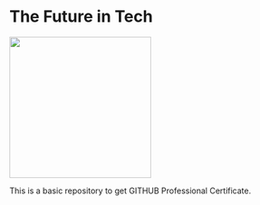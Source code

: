 # The Future in Tech

<img src="https://media.licdn.com/dms/image/v2/D5603AQH-xIO5Kw0Ljg/profile-displayphoto-shrink_200_200/profile-displayphoto-shrink_200_200/0/1725208322692?e=1755734400&v=beta&t=YTniklK5CLlvPTdc1Hbbl_lvFZ8rub9Mh-ahGTIaU9M" width="250">

This is a basic repository to get GITHUB Professional Certificate.
